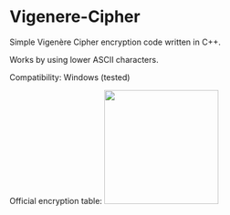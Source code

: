 # Vigenere-Cipher

Simple Vigenère Cipher encryption code written in C++.

Works by using lower ASCII characters.

Compatibility: Windows (tested)

Official encryption table:
<img src="https://user-images.githubusercontent.com/84773603/119475762-b9119200-bd4d-11eb-92c3-6fe52ec91a14.png" align="bottom" width="200">

